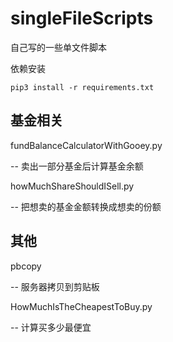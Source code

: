 # singleFileScripts
自己写的一些单文件脚本



依赖安装

```shell
pip3 install -r requirements.txt
```



## 基金相关
fundBalanceCalculatorWithGooey.py

-- 卖出一部分基金后计算基金余额

howMuchShareShouldISell.py

-- 把想卖的基金金额转换成想卖的份额



## 其他

pbcopy

-- 服务器拷贝到剪贴板

HowMuchIsTheCheapestToBuy.py

-- 计算买多少最便宜
